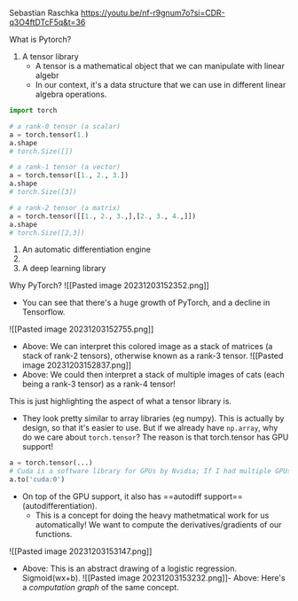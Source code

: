 Sebastian Raschka
https://youtu.be/nf-r9gnum7o?si=CDR-q3O4ftDTcF5q&t=36

What is Pytorch?
1. A tensor library
	- A tensor is a mathematical object that we can manipulate with linear algebr
	- In our context, it's a data structure that we can use in different linear algebra operations. 
```python
import torch

# a rank-0 tensor (a scalar)
a = torch.tensor(1.)
a.shape
# torch.Size([])

# a rank-1 tensor (a vector)
a = torch.tensor([1., 2., 3.])
a.shape
# torch.Size([3])

# a rank-2 tensor (a matrix)
a = torch.tensor([[1., 2., 3.,],[2., 3., 4.,]])
a.shape
# torch.Size([2,3])

```
1. An automatic differentiation engine
2. 
3. A deep learning library

Why PyTorch?
![[Pasted image 20231203152352.png]]
- You can see that there's a huge growth of PyTorch, and a decline in Tensorflow.

![[Pasted image 20231203152755.png]]
- Above: We can interpret this colored image as a stack of matrices (a stack of rank-2 tensors), otherwise known as a rank-3 tensor.
![[Pasted image 20231203152837.png]]
- Above: We could then interpret a stack of multiple images of cats (each being a rank-3 tensor) as a rank-4 tensor!

This is just highlighting the aspect of what a tensor library is.
- They look pretty similar to array libraries (eg numpy). This is actually by design, so that it's easier to use. But if we already have `np.array`, why do we care about `torch.tensor`? The reason is that torch.tensor has GPU support!

```python
a = torch.tensor(...)
# Cuda is a software library for GPUs by Nvidia; If I had multiple GPUs, I'm specifying which GPU I'd like to move it to!
a.to('cuda:0')
```

- On top of the GPU support, it also has ==autodiff support== (autodifferentiation).
	- This is a concept for doing the heavy mathetmatical work for us automatically! We want to compute the derivatives/gradients of our functions.

![[Pasted image 20231203153147.png]]
- Above: This is an abstract drawing of a logistic regression. Sigmoid(wx+b).
![[Pasted image 20231203153232.png]]- Above: Here's a *computation graph* of the same concept.




















